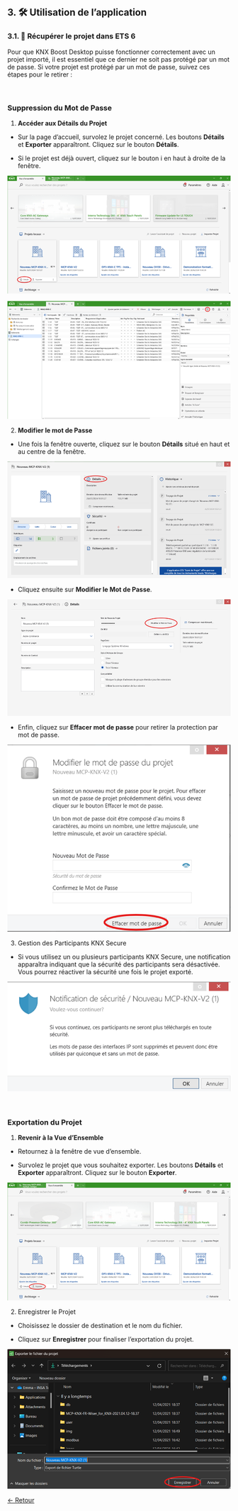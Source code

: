 ## 3. 🛠 Utilisation de l’application
### 3.1. 📁️ Récupérer le projet dans ETS 6

Pour que KNX Boost Desktop puisse fonctionner correctement avec un projet importé, il est essentiel que ce dernier ne soit pas protégé par un mot de passe. Si votre projet est protégé par un mot de passe, suivez ces étapes pour le retirer :<br>
<br>
<br>
### Suppression du Mot de Passe

1.	**Accéder aux Détails du Projet**

- 	Sur la page d’accueil, survolez le projet concerné. Les boutons **Détails** et **Exporter** apparaîtront. Cliquez sur le bouton **Détails**.

- 	Si le projet est déjà ouvert, cliquez sur le bouton i en haut à droite de la fenêtre.

![img.png](pictures/img.png)

![img_1.png](pictures/img_1.png)

2. **Modifier le mot de Passe**

- Une fois la fenêtre ouverte, cliquez sur le bouton **Détails** situé en haut et au centre de la fenêtre.

![img_2.png](pictures/img_2.png)

- Cliquez ensuite sur **Modifier le Mot de Passe**.

![img_3.png](pictures/img_3.png)

- Enfin, cliquez sur **Effacer mot de passe** pour retirer la protection par mot de passe.

![img.png](pictures/img_4.png)

3.	Gestion des Participants KNX Secure
    
- Si vous utilisez un ou plusieurs participants KNX Secure, une notification apparaîtra indiquant que la sécurité des participants sera désactivée. Vous pourrez réactiver la sécurité une fois le projet exporté.

![img.png](pictures/img_5.png)<br>
<br>
<br>
### Exportation du Projet

1.	**Revenir à la Vue d’Ensemble**

- 	Retournez à la fenêtre de vue d’ensemble.

- 	Survolez le projet que vous souhaitez exporter. Les boutons **Détails** et **Exporter** apparaîtront. Cliquez sur le bouton **Exporter**.

![img_1.png](pictures/img_6.png)

2.	Enregistrer le Projet

- 	Choisissez le dossier de destination et le nom du fichier.

- 	Cliquez sur **Enregistrer** pour finaliser l’exportation du projet.

![img_2.png](pictures/img_7.png)


[← Retour](../README.md)
